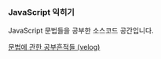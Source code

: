 ### JavaScript 익히기

JavaScript 문법들을 공부한 소스코드 공간입니다.

[문법에 관한 공부흔적들 (velog)](https://velog.io/@skdding3/JavaScript-%EC%9D%B5%ED%9E%88%EA%B8%B0-0-%ED%95%B4%EB%8B%B9-%EC%8B%9C%EB%A6%AC%EC%A6%88%EC%97%90-%EC%95%9E%EC%84%9C)

